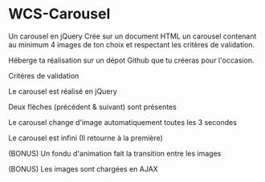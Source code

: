 # WCS-Carousel

Un carousel en jQuery
Crée sur un document HTML un carousel contenant au minimum 4 images de ton choix et respectant les critères de validation.

Héberge ta réalisation sur un dépot Github que tu créeras pour l'occasion.

Critéres de validation

Le carousel est réalisé en jQuery

Deux flèches (précédent & suivant) sont présentes

Le carousel change d'image automatiquement toutes les 3 secondes

Le carousel est infini (Il retourne à la première)

(BONUS) Un fondu d'animation fait la transition entre les images

(BONUS) Les images sont chargées en AJAX